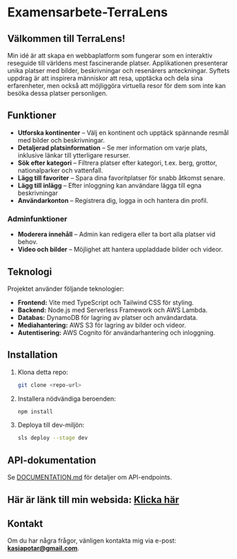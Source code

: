 ﻿# Examensarbete-TerraLens

## Välkommen till TerraLens!

Min idé är att skapa en webbaplatform som fungerar som en interaktiv reseguide till världens mest fascinerande platser. Applikationen presenterar unika platser med bilder, beskrivningar och resenärers anteckningar. Syftets uppdrag är att inspirera människor att resa, upptäcka och dela sina erfarenheter, men också att möjliggöra virtuella resor för dem som inte kan besöka dessa platser personligen.

## Funktioner
- **Utforska kontinenter** – Välj en kontinent och upptäck spännande resmål med bilder och beskrivningar.
- **Detaljerad platsinformation** – Se mer information om varje plats, inklusive länkar till ytterligare resurser.
- **Sök efter kategori** – Filtrera platser efter kategori, t.ex. berg, grottor, nationalparker och vattenfall.
- **Lägg till favoriter** – Spara dina favoritplatser för snabb åtkomst senare.
- **Lägg till inlägg** – Efter inloggning kan användare lägga till egna beskrivningar
- **Användarkonton** – Registrera dig, logga in och hantera din profil.

### Adminfunktioner
- **Moderera innehåll** – Admin kan redigera eller ta bort alla platser vid behov.
- **Video och bilder** – Möjlighet att hantera uppladdade bilder och videor.

## Teknologi
Projektet använder följande teknologier:
- **Frontend:** Vite med TypeScript och Tailwind CSS för styling.
- **Backend:** Node.js med Serverless Framework och AWS Lambda.
- **Databas:** DynamoDB för lagring av platser och användardata.
- **Mediahantering:** AWS S3 för lagring av bilder och videor.
- **Autentisering:** AWS Cognito för användarhantering och inloggning.

## Installation
1. Klona detta repo:
   ```sh
   git clone <repo-url>
   ```
2. Installera nödvändiga beroenden:
   ```sh
   npm install
   ```
3. Deploya till dev-miljön:
   ```sh
   sls deploy --stage dev
   ```

## API-dokumentation
Se [DOCUMENTATION.md](DOCUMENTATION.md) för detaljer om API-endpoints.

## Här är länk till min websida: [Klicka här](http://myapptrawel.s3-website.eu-north-1.amazonaws.com)

## Kontakt
Om du har några frågor, vänligen kontakta mig via e-post: **kasiapotar@gmail.com**.

